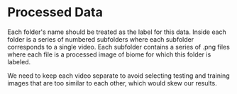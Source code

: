 # Processed Data

Each folder's name should be treated as the label for this data. Inside each folder is a series of numbered subfolders where each subfolder corresponds to a single video. Each subfolder contains a series of .png files where each file is a processed image of biome for which this folder is labeled.

We need to keep each video separate to avoid selecting testing and training images that are too similar to each other, which would skew our results.